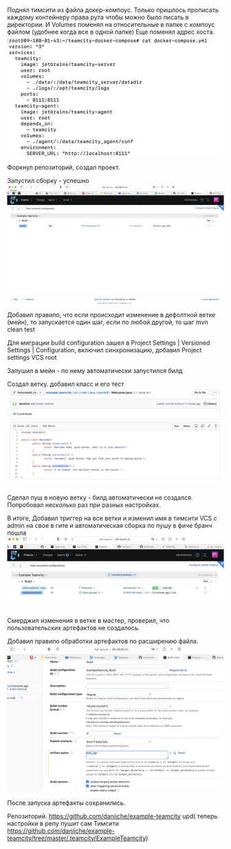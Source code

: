Поднял тимсити из файла докер-компоус. Только пришлось прописать каждому контейнеру права рута чтобы можно было писать в директории. 
И Volumes поменял на относительные в папке с компоус файлом (удобнее когда все в одной папке) Еще поменял адрес хоста.
![alt text](https://raw.githubusercontent.com/daniiche/DO/main/3module/93/1.JPG "Logo Title Text 1")

Форкнул репозиторий, создал проект.

Запустил сборку - успешно
![alt text](https://raw.githubusercontent.com/daniiche/DO/main/3module/93/2.JPG "Logo Title Text 1")

Добавил правило, что если происходит изменение в дефолтной ветке (мейн), то запускается один шаг, если по любой другой, то шаг mvn clean test

Для миграции build configuration зашел в  Project Settings | Versioned Settings | Configuration, включил синхронизацию, добавил 
Project settings VCS root


Запушил в мейн - по нему автоматически запустился билд

Создал ветку. добавил класс и его тест
![alt text](https://raw.githubusercontent.com/daniiche/DO/main/3module/93/4.JPG "Logo Title Text 1")

Сделал пуш в новую ветку - билд автоматически не создался. Попробовал несколько раз при разных настройках.

В итоге, Добавил триггер на все ветки и изменил имя в тимсити VCS с admin на свое в гите и автоматическая сборка по пушу в фиче бранч пошла
![alt text](https://github.com/daniiche/DO/blob/main/3module/93/5.JPG "Logo Title Text 1")


Смерджил изменения в ветке в мастер, проверил, что пользовательских артефактов не создалось.

Добавил правило обработки артефактов по расширению файла.
![alt text](https://raw.githubusercontent.com/daniiche/DO/main/3module/93/6.JPG "Logo Title Text 1")

После запуска артефакты сохранились.

Репозиторий.
https://github.com/daniiche/example-teamcity
upd( теперь настройки в репу пушит сам Тимсити https://github.com/daniiche/example-teamcity/tree/master/.teamcity/ExampleTeamcity)
